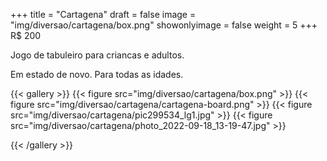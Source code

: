 +++
title = "Cartagena"
draft = false
image = "img/diversao/cartagena/box.png"
showonlyimage = false
weight = 5
+++
<span class="price">R$ 200</span>

Jogo de tabuleiro para criancas e adultos.
<!--more-->

Em estado de novo. Para todas as idades.

{{< gallery >}}
{{< figure src="img/diversao/cartagena/box.png" >}}
{{< figure src="img/diversao/cartagena/cartagena-board.png" >}}
{{< figure src="img/diversao/cartagena/pic299534_lg1.jpg" >}}
{{< figure src="img/diversao/cartagena/photo_2022-09-18_13-19-47.jpg" >}}

{{< /gallery >}}